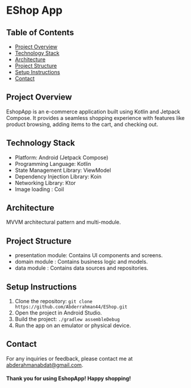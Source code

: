 # EShop App

## Table of Contents

- [Project Overview](#project-overview)
- [Technology Stack](#technology-stack)
- [Architecture](#architecture)
- [Project Structure](#Project-Structure)
- [Setup Instructions](#setup-instructions)
- [Contact](#contact)

## Project Overview

EshopApp is an e-commerce application built using Kotlin and Jetpack Compose. It provides a
seamless shopping experience with features like product browsing, adding items to the cart, and
checking out.

## Technology Stack

- Platform: Android (Jetpack Compose)
- Programming Language: Kotlin
- State Management Library: ViewModel
- Dependency Injection Library: Koin
- Networking Library: Ktor
- Image loading : Coil

## Architecture

 MVVM architectural pattern and multi-module.

## Project Structure

- presentation module: Contains UI components and screens.
- domain module : Contains business logic and models.
- data module : Contains data sources and repositories.

## Setup Instructions

1. Clone the repository: `git clone https://github.com/Abderrahman44/EShop.git `
2. Open the project in Android Studio.
3. Build the project: `./gradlew assembleDebug`
4. Run the app on an emulator or physical device.

## Contact

For any inquiries or feedback,
please contact me at abderahmanabdat@gmail.com.

<h4> Thank you for using EshopApp! Happy shopping! </h4>  
